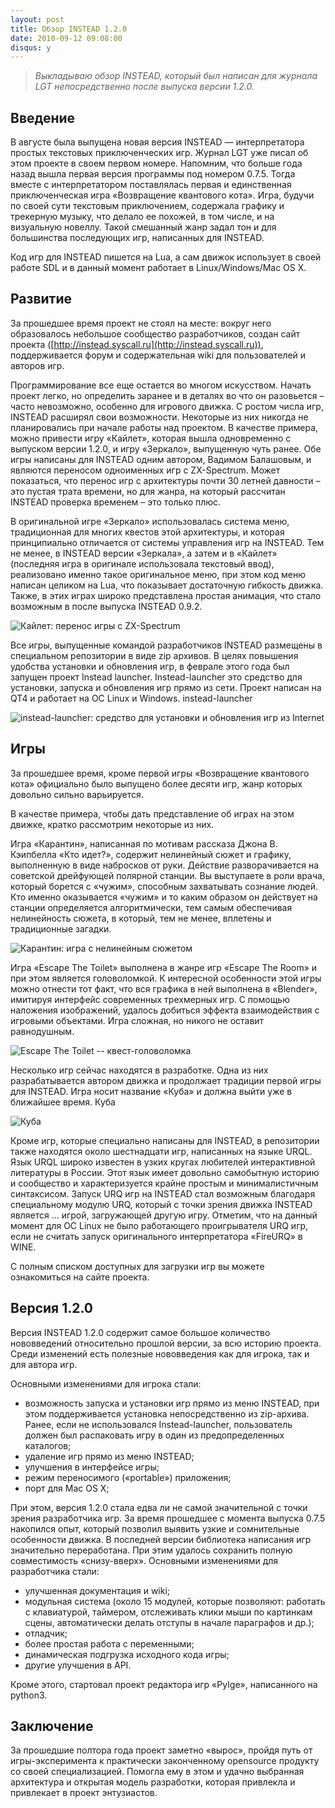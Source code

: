 ```yaml
---
layout: post
title: Обзор INSTEAD 1.2.0
date: 2010-09-12 09:08:00
disqus: y
---
```


> *Выкладываю обзор INSTEAD, который был написан для журнала LGT непосредственно после выпуска версии 1.2.0.*

## Введение

В августе была выпущена новая версия INSTEAD — интерпретатора простых текстовых приключенческих игр. Журнал LGT уже писал об этом проекте в своем первом номере. Напомним, что больше года назад вышла первая версия программы под номером 0.7.5. Тогда вместе с интерпретатором поставлялась первая и единственная приключенческая игра «Возвращение квантового кота». Игра, будучи по своей сути текстовым приключением, содержала графику и трекерную музыку, что делало ее похожей, в том числе, и на визуальную новеллу. Такой смешанный жанр задал тон и для большинства последующих игр, написанных для INSTEAD.

Код игр для INSTEAD пишется на Lua, а сам движок использует в своей работе SDL и в данный момент работает в Linux/Windows/Mac OS X.

## Развитие

За прошедшее время проект не стоял на месте: вокруг него образовалось небольшое сообщество разработчиков, создан сайт проекта ([http://instead.syscall.ru](http://instead.syscall.ru)), поддерживается форум и содержательная wiki для пользователей и авторов игр.

Программирование все еще остается во многом искусством. Начать проект легко, но определить заранее и в деталях во что он разовьется – часто невозможно, особенно для игрового движка. С ростом числа игр, INSTEAD расширял свои возможности. Некоторые из них никогда не планировались при начале работы над проектом. В качестве примера, можно привести игру «Кайлет», которая вышла одновременно с выпуском версии 1.2.0, и игру «Зеркало», выпущенную чуть ранее. Обе игры написаны для INSTEAD одним автором, Вадимом Балашовым, и являются переносом одноименных игр с ZX-Spectrum. Может показаться, что перенос игр с архитектуры почти 30 летней давности – это пустая трата времени, но для жанра, на который рассчитан INSTEAD проверка временем – это только плюс.

В оригинальной игре «Зеркало» использовалась система меню, традиционная для многих квестов этой архитектуры, и которая принципиально отличается от системы управления игр на INSTEAD. Тем не менее, в INSTEAD версии «Зеркала», а затем и в «Кайлет» (последняя игра в оригинале использовала текстовый ввод), реализовано именно такое оригинальное меню, при этом код меню написан целиком на Lua, что показывает достаточную гибкость движка. Также, в этих играх широко представлена простая анимация, что стало возможным в после выпуска INSTEAD 0.9.2.

![Кайлет: перенос игры с ZX-Spectrum](/images/review-1-2-0/kayleth.jpg)

Все игры, выпущенные командой разработчиков INSTEAD размещены в специальном репозитории в виде zip архивов. В целях повышения удобства установки и обновления игр, в феврале этого года был запущен проект Instead launcher. Instead-launcher это средство для установки, запуска и обновления игр прямо из сети. Проект написан на QT4 и работает на ОС Linux и Windows.
instead-launcher

![instead-launcher: средство для установки и обновления игр из Internet](/images/review-1-2-0/launcher.png)

## Игры

За прошедшее время, кроме первой игры «Возвращение квантового кота» официально было выпущено более десяти игр, жанр которых довольно сильно варьируется.

В качестве примера, чтобы дать представление об играх на этом движке, кратко рассмотрим некоторые из них.

Игра «Карантин», написанная по мотивам рассказа Джона В. Кэипбелла «Кто идет?», содержит нелинейный сюжет и графику, выполненную в виде набросков от руки. Действие разворачивается на советской дрейфующей полярной станции. Вы выступаете в роли врача, который борется с «чужим», способным захватывать сознание людей. Кто именно оказывается «чужим» и то каким образом он действует на станции определяется алгоритмически, тем самым обеспечивая нелинейность сюжета, в который, тем не менее, вплетены и традиционные загадки.

![Карантин: игра с нелинейным сюжетом](/images/review-1-2-0/quarantine.jpg)

Игра «Escape The Toilet» выполнена в жанре игр «Escape The Room» и при этом является головоломкой. К интересной особенности этой игры можно отнести тот факт, что вся графика в ней выполнена в «Blender», имитируя интерфейс современных трехмерных игр. С помощью наложения изображений, удалось добиться эффекта взаимодействия с игровыми объектами. Игра сложная, но никого не оставит равнодушным.

![Escape The Toilet -- квест-головоломка](/images/review-1-2-0/toilet.png)

Несколько игр сейчас находятся в разработке. Одна из них разрабатывается автором движка и продолжает традиции первой игры для INSTEAD. Игра носит название «Куба» и должна выйти уже в ближайшее время.
Куба

![Куба](/images/review-1-2-0/cuba.jpg)

Кроме игр, которые специально написаны для INSTEAD, в репозитории также находятся около шестнадцати игр, написанных на языке URQL. Язык URQL широко известен в узких кругах любителей интерактивной литературы в России. Этот язык имеет довольно самобытную историю и сообщество и характеризуется крайне простым и минималистичным синтаксисом. Запуск URQ игр на INSTEAD стал возможным благодаря специальному модулю URQ, который с точки зрения движка INSTEAD является … игрой, загружающей другую игру. Отметим, что на данный момент для ОС Linux не было работающего проигрывателя URQ игр, если не считать запуск оригинального интерпретатора «FireURQ» в WINE.

С полным списком доступных для загрузки игр вы можете ознакомиться на сайте проекта.

## Версия 1.2.0

Версия INSTEAD 1.2.0 содержит самое большое количество нововведений относительно прошлой версии, за всю историю проекта. Среди изменений есть полезные нововведения как для игрока, так и для автора игр.

Основными изменениями для игрока стали:

* возможность запуска и установки игр прямо из меню INSTEAD, при этом поддерживается установка непосредственно из zip-архива. Ранее, если не использовался Instead-launcher, пользователь должен был распаковать игру в один из предопределенных каталогов;
* удаление игр прямо из меню INSTEAD;
* улучшения в интерфейсе игры;
* режим переносимого («portable») приложения;
* порт для Mac OS X;

При этом, версия 1.2.0 стала едва ли не самой значительной с точки зрения разработчика игр. За время прошедшее с момента выпуска 0.7.5 накопился опыт, который позволил выявить узкие и сомнительные особенности движка. В последней версии библиотека написания игр значительно переработана. При этим удалось сохранить полную совместимость «снизу-вверх». Основными изменениями для разработчика стали:

* улучшенная документация и wiki;
* модульная система (около 15 модулей, которые позволяют: работать с клавиатурой, таймером, отслеживать клики мыши по картинкам сцены, автоматически делать отступы в начале параграфов и др.);
* отладчик;
* более простая работа с переменными;
* динамическая подгрузка исходного кода игры;
* другие улучшения в API.

Кроме этого, стартовал проект редактора игр «PyIge», написанного на python3.

## Заключение

За прошедшие полтора года проект заметно «вырос», пройдя путь от игры-эксперимента к практически законченному opensource продукту со своей специализацией. Помогла ему в этом и удачно выбранная архитектура и  открытая модель разработки, которая привлекла и привлекает в проект энтузиастов.
